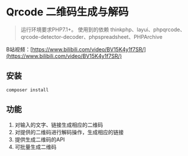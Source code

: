 Qrcode 二维码生成与解码
===============

> 运行环境要求PHP7.1+。
> 使用到的依赖 thinkphp、layui、phpqrcode、qrcode-detector-decoder、phpspreadsheet、PHPArchive

B站视频：[https://www.bilibili.com/video/BV15K4y1f7SR/](https://www.bilibili.com/video/BV15K4y1f7SR/)

## 安装
```shell
composer install
```


## 功能

1. 对输入的文字、链接生成相应的二维码
2. 对提供的二维码进行解码操作，生成相应的链接
3. 提供生成二维码的API
4. 可批量生成二维码
